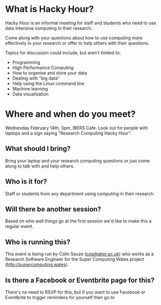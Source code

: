 # What is Hacky Hour?

Hacky Hour is an informal meeting for staff and students who need to use data intensive computing in their research.

Come along with your questions about how to use computing more effectively in your research or offer to help others with their questions. 

Topics for discussion could include, but aren't limited to:

* Programming
* High Performance Computing
* How to organise and store your data
* Dealing with "big data"
* Help using the Linux command line
* Machine learning
* Data visualisation

# Where and when do you meet?

Wednesday February 14th, 3pm, IBERS Cafe. Look out for people with laptops and a sign saying "Research Computing Hacky Hour".

## What should I bring?

Bring your laptop and your research computing questions or just come along to talk with and help others.

## Who is it for?

Staff or students from any department using computing in their research. 

## Will there be another session?

Based on who well things go at the first session we'd like to make this a regular event.

## Who is running this?

This event is being run by Colin Sauze (cos@aber.ac.uk) who works as a Research Software Engineer for the Super Computing Wales project (http://supercomputing.wales). 

## Is there a Facebook or Eventbrite page for this?

There's no need to RSVP for this,  but if you want to use Facebook or Eventbrite to trigger reminders for yourself then go to

